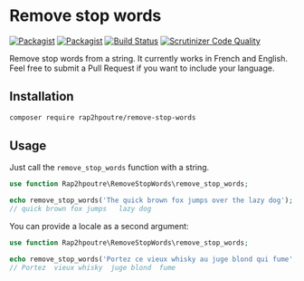 # Remove stop words

[![Packagist](https://img.shields.io/packagist/v/rap2hpoutre/remove-stop-words.svg)](https://packagist.org/packages/rap2hpoutre/remove-stop-words)
[![Packagist](https://img.shields.io/packagist/l/rap2hpoutre/remove-stop-words.svg)](https://packagist.org/packages/rap2hpoutre/remove-stop-words)
[![Build Status](https://travis-ci.org/rap2hpoutre/remove-stop-words.svg?branch=master)](https://travis-ci.org/rap2hpoutre/remove-stop-words)
[![Scrutinizer Code Quality](https://scrutinizer-ci.com/g/rap2hpoutre/remove-stop-words/badges/quality-score.png?b=master)](https://scrutinizer-ci.com/g/rap2hpoutre/remove-stop-words/?branch=master)

Remove stop words from a string. It currently works in French and English. Feel free to submit a Pull Request if you want to include your language.

## Installation

```bash
composer require rap2hpoutre/remove-stop-words
```

## Usage

Just call the `remove_stop_words` function with a string.

```php
use function Rap2hpoutre\RemoveStopWords\remove_stop_words;

echo remove_stop_words('The quick brown fox jumps over the lazy dog');
// quick brown fox jumps   lazy dog
```
You can provide a locale as a second argument:

```php
use function Rap2hpoutre\RemoveStopWords\remove_stop_words;

echo remove_stop_words('Portez ce vieux whisky au juge blond qui fume', 'fr');
// Portez  vieux whisky  juge blond  fume
```
